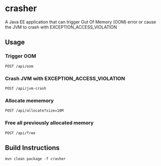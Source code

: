 # crasher
A Java EE application  that can trigger Out Of Memory (OOM) error or cause the JVM  to crash with EXCEPTION_ACCESS_VIOLATION 


## Usage

### Trigger OOM
```
POST /api/oom
```


### Crash JVM with  EXCEPTION_ACCESS_VIOLATION 
```
POST /api/jvm-crash
```

### Allocate mememory
```
POST /api/allocate?size=10M
```

### Free all previously allocated memory
```
POST /api/free
```

## Build Instructions
```
mvn clean package -f crasher

```